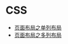 # CSS

* [页面布局之单列布局](/fe/css/dan-lie-bu-ju.md)
* [页面布局之多列布局](/fe/css/ye-mian-bu-ju-zhi-duo-lie-bu-ju.md)




